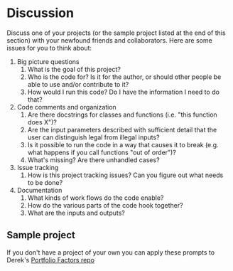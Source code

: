 # Discussion

Discuss one of your projects (or the sample project listed at the end of this section) with your newfound friends and collaborators. Here are some issues for you to think about:

1.  Big picture questions
    1.  What is the goal of this project?
    2.  Who is the code for? Is it for the author, or should other people be able to use and/or contribute to it?
    3.  How would I run this code? Do I have the information I need to do that?
2.  Code comments and organization
    1.  Are there docstrings for classes and functions (i.e. \"this function does X\")?
    2.  Are the input parameters described with sufficient detail that the user can distinguish legal from illegal inputs?
    3.  Is it possible to run the code in a way that causes it to break (e.g. what happens if you call functions \"out of order\")?
    4.  What\'s missing? Are there unhandled cases?
3.  Issue tracking
    1.  How is this project tracking issues? Can you figure out what needs to be done?
4.  Documentation
    1.  What kinds of work flows do the code enable?
    2.  How do the various parts of the code hook together?
    3.  What are the inputs and outputs?

## Sample project 

If you don't have a project of your own you can apply these prompts to Derek's [Portfolio Factors repo](https://github.com/devnich/portfolio-factors)
